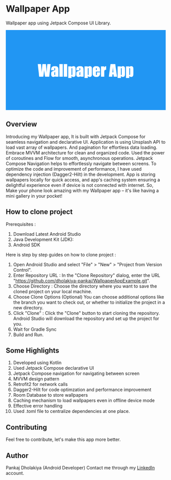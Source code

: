 # Wallpaper App

Wallpaper app using Jetpack Compose UI Library.

![Project Image](https://github.com/dholakiya-pankaj/WallpaperAppExample/blob/master/Wallpaper_App.png)

## Overview

Introducing my Wallpaper app, It is built with Jetpack Compose for seamless navigation and declarative UI. Application is using Unsplash API to load vast array of wallpapers. And pagination for effortless data loading. Embrace MVVM architecture for clean and organized code. Used the power of coroutines and Flow for smooth, asynchronous operations. Jetpack Compose Navigation helps to effortlessly navigate between screens. To optimize the code and improvement of performance, I have used dependency injection (Dagger2-Hilt) in the development. App is storing wallpapers locally for quick access, and app's caching system ensuring a delightful experience even if device is not connected with internet. So, Make your phone look amazing with my Wallpaper app – it's like having a mini gallery in your pocket!

## How to clone project

Prerequisites : 
1. Download Latest Android Studio
2. Java Development Kit (JDK):
3. Android SDK

Here is step by step guides on how to clone project :
1. Open Android Studio and select "File" > "New" > "Project from Version Control".
2. Enter Repository URL :
In the "Clone Repository" dialog, enter the URL "https://github.com/dholakiya-pankaj/WallpaperAppExample.git". 
3. Choose Directory :
Choose the directory where you want to save the cloned project on your local machine.
4. Choose Clone Options (Optional)
You can choose additional options like the branch you want to check out, or whether to initialize the project in a new directory.
5. Click "Clone" :
Click the "Clone" button to start cloning the repository. Android Studio will download the repository and set up the project for you.
6. Wait for Gradle Sync
7. Build and Run.

## Some Highlights
1. Developed using Kotlin
2. Used Jetpack Compose declarative UI
3. Jetpack Compose navigation for navigating between screen
4. MVVM design pattern 
5. Retrofit2 for network calls
6. Dagger2-Hilt for code optimzation and performance improvement
7. Room Database to store wallpapers
8. Caching mechanism to load wallpapers even in offline device mode
9. Effective error handling
10. Used .toml file to centralize dependencies at one place.

## Contributing
Feel free to contribute, let's make this app more better.

## Author
Pankaj Dholakiya (Android Developer)
Contact me through my [LinkedIn](https://www.linkedin.com/in/pankaj-dholakiya-b47a63189/) account.
